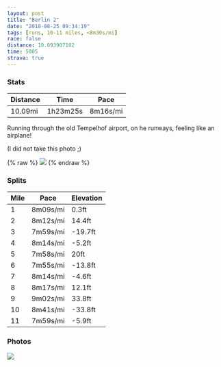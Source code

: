 ```yaml
---
layout: post
title: "Berlin 2"
date: "2018-08-25 09:34:19"
tags: [runs, 10-11 miles, <8m30s/mi]
race: false
distance: 10.093907102
time: 5005
strava: true
---
```


### Stats

| Distance | Time | Pace |
|----------|------|------|
|10.09mi|1h23m25s|8m16s/mi|

Running through the old Tempelhof airport, on he runways, feeling like an airplane!

(I did not take this photo ;)

{% raw %}
<img src='https://maps.googleapis.com/maps/api/staticmap?maptype=roadmap&path=enc:{hj_Iqz}pAc[\lh@?ePnm@LxNlNpJ|IjBv@`JbJu@yL|jAbRdI[z]jAvLrGxJnVnN~Ju@zH_G~@gHyA_cCcAmTkDyC}PnE~FrhDzKqC|EqHwB_wCy[pCgL{AoBtKnBnOiP|[oFgA~Hkm@qAsF|BgUqCqCcKz@yLaCqEfFeC{@[sGvA{NhMk^cJcAZsErBtC&key=AIzaSyC1MId7bFpkLXNAaYhBSTb8jLyiSqzbDtM&size=800x800&markers=color:yellow|label:S|52.4867,13.42905&markers=color:green|label:F|52.48553999999999,13.429300000000001'>
{% endraw %}

### Splits

| Mile | Pace | Elevation |
|------|------|-----------|
|1|8m09s/mi|0.3ft|
|2|8m12s/mi|14.4ft|
|3|7m59s/mi|-19.7ft|
|4|8m14s/mi|-5.2ft|
|5|7m58s/mi|20ft|
|6|7m55s/mi|-13.8ft|
|7|8m14s/mi|-4.6ft|
|8|8m17s/mi|12.1ft|
|9|9m02s/mi|33.8ft|
|10|8m41s/mi|-33.8ft|
|11|7m59s/mi|-5.9ft|

### Photos
<img src='https://dgtzuqphqg23d.cloudfront.net/jQ5RwjaEZ48VPVbEt3ax5-Y5Pnz7ahbgiPn9Fg5eo_s-768x512.jpg'>
